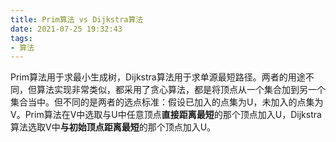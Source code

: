 ```yaml
---
title: Prim算法 vs Dijkstra算法
date: 2021-07-25 19:32:43
tags:
- 算法
---
```


Prim算法用于求最小生成树，Dijkstra算法用于求单源最短路径。两者的用途不同，但算法实现非常类似，都采用了贪心算法，都是将顶点从一个集合加到另一个集合当中。但不同的是两者的选点标准：假设已加入的点集为U，未加入的点集为V。Prim算法在V中选取与U中任意顶点**直接距离最短**的那个顶点加入U，Dijkstra算法选取V中**与初始顶点距离最短**的那个顶点加入U。
